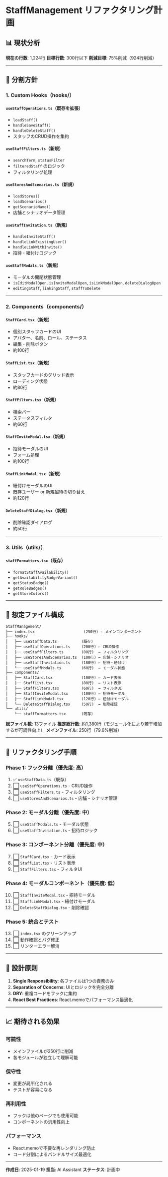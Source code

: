 # StaffManagement リファクタリング計画

## 📊 現状分析

**現在の行数**: 1,224行
**目標行数**: 300行以下
**削減目標**: 75%削減（924行削減）

---

## 🎯 分割方針

### 1. Custom Hooks（hooks/）

#### `useStaffOperations.ts`（既存を拡張）
- `loadStaff()`
- `handleSaveStaff()`
- `handleDeleteStaff()`
- スタッフのCRUD操作を集約

#### `useStaffFilters.ts`（新規）
- `searchTerm`, `statusFilter`
- `filteredStaff` のロジック
- フィルタリング処理

#### `useStoresAndScenarios.ts`（新規）
- `loadStores()`
- `loadScenarios()`
- `getScenarioName()`
- 店舗とシナリオデータ管理

#### `useStaffInvitation.ts`（新規）
- `handleInviteStaff()`
- `handleLinkExistingUser()`
- `handleLinkWithInvite()`
- 招待・紐付けロジック

#### `useStaffModals.ts`（新規）
- モーダルの開閉状態管理
- `isEditModalOpen`, `isInviteModalOpen`, `isLinkModalOpen`, `deleteDialogOpen`
- `editingStaff`, `linkingStaff`, `staffToDelete`

---

### 2. Components（components/）

#### `StaffCard.tsx`（新規）
- 個別スタッフカードのUI
- アバター、名前、ロール、ステータス
- 編集・削除ボタン
- 約100行

#### `StaffList.tsx`（新規）
- スタッフカードのグリッド表示
- ローディング状態
- 約80行

#### `StaffFilters.tsx`（新規）
- 検索バー
- ステータスフィルタ
- 約60行

#### `StaffInviteModal.tsx`（新規）
- 招待モーダルのUI
- フォーム処理
- 約100行

#### `StaffLinkModal.tsx`（新規）
- 紐付けモーダルのUI
- 既存ユーザー or 新規招待の切り替え
- 約120行

#### `DeleteStaffDialog.tsx`（新規）
- 削除確認ダイアログ
- 約50行

---

### 3. Utils（utils/）

#### `staffFormatters.tsx`（既存）
- `formatStaffAvailability()`
- `getAvailabilityBadgeVariant()`
- `getStatusBadge()`
- `getRoleBadges()`
- `getStoreColors()`

---

## 📐 想定ファイル構成

```
StaffManagement/
├── index.tsx                      (250行) ← メインコンポーネント
├── hooks/
│   ├── useStaffData.ts           (既存)
│   ├── useStaffOperations.ts     (200行) ← CRUD操作
│   ├── useStaffFilters.ts        (80行)  ← フィルタリング
│   ├── useStoresAndScenarios.ts  (100行) ← 店舗・シナリオ
│   ├── useStaffInvitation.ts     (180行) ← 招待・紐付け
│   └── useStaffModals.ts         (60行)  ← モーダル状態
├── components/
│   ├── StaffCard.tsx             (100行) ← カード表示
│   ├── StaffList.tsx             (80行)  ← リスト表示
│   ├── StaffFilters.tsx          (60行)  ← フィルタUI
│   ├── StaffInviteModal.tsx      (100行) ← 招待モーダル
│   ├── StaffLinkModal.tsx        (120行) ← 紐付けモーダル
│   └── DeleteStaffDialog.tsx     (50行)  ← 削除確認
└── utils/
    └── staffFormatters.tsx       (既存)
```

**総ファイル数**: 13ファイル
**推定総行数**: 約1,380行（モジュール化により若干増加するが可読性向上）
**メインファイル**: 250行（79.6%削減）

---

## 🔄 リファクタリング手順

### Phase 1: フック分離（優先度: 高）
1. ✅ `useStaffData.ts`（既存）
2. ⬜ `useStaffOperations.ts` - CRUD操作
3. ⬜ `useStaffFilters.ts` - フィルタリング
4. ⬜ `useStoresAndScenarios.ts` - 店舗・シナリオ管理

### Phase 2: モーダル分離（優先度: 中）
5. ⬜ `useStaffModals.ts` - モーダル状態
6. ⬜ `useStaffInvitation.ts` - 招待ロジック

### Phase 3: コンポーネント分離（優先度: 中）
7. ⬜ `StaffCard.tsx` - カード表示
8. ⬜ `StaffList.tsx` - リスト表示
9. ⬜ `StaffFilters.tsx` - フィルタUI

### Phase 4: モーダルコンポーネント（優先度: 低）
10. ⬜ `StaffInviteModal.tsx` - 招待モーダル
11. ⬜ `StaffLinkModal.tsx` - 紐付けモーダル
12. ⬜ `DeleteStaffDialog.tsx` - 削除確認

### Phase 5: 統合とテスト
13. ⬜ `index.tsx` のクリーンアップ
14. ⬜ 動作確認とバグ修正
15. ⬜ リンターエラー解消

---

## 🎨 設計原則

1. **Single Responsibility**: 各ファイルは1つの責務のみ
2. **Separation of Concerns**: UIとロジックを完全分離
3. **DRY**: 重複コードをフックに集約
4. **React Best Practices**: React.memoでパフォーマンス最適化

---

## 📈 期待される効果

### 可読性
- メインファイルが250行に削減
- 各モジュールが独立して理解可能

### 保守性
- 変更が局所化される
- テストが容易になる

### 再利用性
- フックは他のページでも使用可能
- コンポーネントの汎用性向上

### パフォーマンス
- React.memoで不要な再レンダリング防止
- コード分割によるバンドルサイズ最適化

---

**作成日**: 2025-01-19
**担当**: AI Assistant
**ステータス**: 計画中

